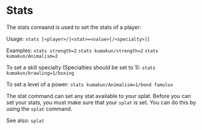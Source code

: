 # Stats

The stats comaand is used to set the stats of a player:

Usage: `stats [<player>/]<stat>=<value>[/<specialty>]]`

Examples:
`stats strength=2`
`stats kumakun/strength=2`
`stats kumakun/Animalism=2`

To set a skill specialty (Specialties should be set to 1):
`stats kumakun/brawling=1/boxing`

To set a level of a power:
`stats kumakun/Animalism=1/bond famulus`

The stat command can set any stat available to your splat. Before you can set your stats, you must make sure that your `splat` is set. You can do this by using the `splat` command.

See also: `splat`
